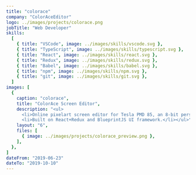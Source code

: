 ```yaml
---
title: "colorace"
company: "ColorAceEditor"
logo: ../images/projects/colorace.png
jobTitle: "Web Developer"
skills:
  [
    { title: "VSCode", image: ../images/skills/vscode.svg },
    { title: "TypeScript", image: ../images/skills/typescript.svg },
    { title: "React", image: ../images/skills/react.svg },
    { title: "Redux", image: ../images/skills/redux.svg },
    { title: "Babel", image: ../images/skills/babel.svg },
    { title: "npm", image: ../images/skills/npm.svg },
    { title: "git", image: ../images/skills/git.svg },
  ]
images: [
  {
    caption: "colorace",
    title: "ColorAce Screen Editor",
    description: "<ul>
      <li>Online pixelart screen editor for Tesla PMD 85, an 8-bit personal micro-computer produced in eighties of 20th century in former Czechoslovakia.</li>
      <li>Built on React+Redux and BlueprintJS UI framework.</li></ul>",
    layout: "6",
    files: [
      { image: ../images/projects/colorace_preview.png },
    ],
  },
]
dateFrom: "2019-06-23"
dateTo: "2019-10-10"
---
```

